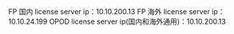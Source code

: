 FP 国内 license server ip：10.10.200.13
FP 海外 license server ip：10.10.24.199
OPOD license server ip(国内和海外通用)：10.10.200.13